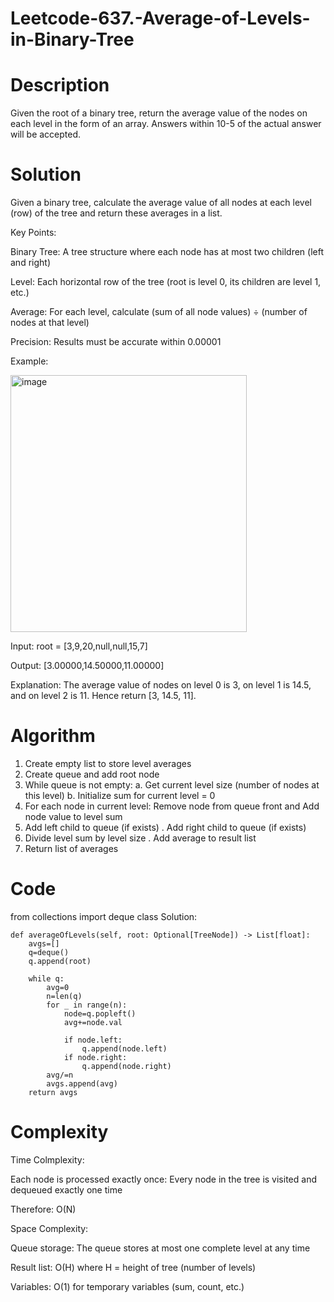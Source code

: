 # Leetcode-637.-Average-of-Levels-in-Binary-Tree
# Description
Given the root of a binary tree, return the average value of the nodes on each level in the form of an array. Answers within 10-5 of the actual answer will be accepted.
 # Solution
Given a binary tree, calculate the average value of all nodes at each level (row) of the tree and return these averages in a list.

Key Points:

Binary Tree: A tree structure where each node has at most two children (left and right)

Level: Each horizontal row of the tree (root is level 0, its children are level 1, etc.)

Average: For each level, calculate (sum of all node values) ÷ (number of nodes at that level)

Precision: Results must be accurate within 0.00001

Example:

<img width="378" height="411" alt="image" src="https://github.com/user-attachments/assets/5768ec02-c7bc-4001-a247-85f9ff9d4059" />

Input: root = [3,9,20,null,null,15,7]

Output: [3.00000,14.50000,11.00000]

Explanation: The average value of nodes on level 0 is 3, on level 1 is 14.5, and on level 2 is 11.
Hence return [3, 14.5, 11].
 # Algorithm
 1. Create empty list to store level averages
 2. Create queue and add root node
 3. While queue is not empty:  a. Get current level size (number of nodes at this level)          b. Initialize sum for current level = 0
 4. For each node in current level: Remove node from queue front and Add node value to level sum
 5. Add left child to queue (if exists) . Add right child to queue (if exists)
 6. Divide level sum by level size . Add average to result list
 7. Return list of averages
 # Code
from collections import deque
class Solution:

    def averageOfLevels(self, root: Optional[TreeNode]) -> List[float]:
        avgs=[]
        q=deque()
        q.append(root)

        while q:
            avg=0
            n=len(q)
            for _ in range(n):
                node=q.popleft()
                avg+=node.val
                
                if node.left:
                    q.append(node.left)
                if node.right:
                    q.append(node.right)
            avg/=n
            avgs.append(avg)
        return avgs 
 # Complexity
 Time Colmplexity:

 Each node is processed exactly once: Every node in the tree is visited and dequeued exactly one time

 Therefore:  O(N)

 Space Complexity:

 Queue storage: The queue stores at most one complete level at any time

 Result list: O(H) where H = height of tree (number of levels)

Variables: O(1) for temporary variables (sum, count, etc.)
